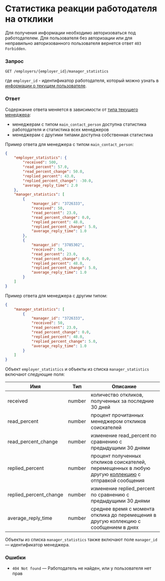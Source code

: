 # Статистика реакции работодателя на отклики

Для получения информации необходимо авторизоваться под работодателем.
Для пользователя без авторизации или для неправильно авторизованного пользователя вернется ответ `403 Forbidden`.

### Запрос

`GET /employers/{employer_id}/manager_statistics`

где `employer_id` - идентификатор работодателя, который можно узнать в
[информации о текущем пользователе](me.md#employer-info).

### Ответ

Содержание ответа меняется в зависимости от [типа текущего менеджера](employer_managers.md#dict):

* менеджерам с типом `main_contact_person` доступна статистика работодателя и статистика всех менеджеров
* менеджерам с другими типами доступна собственная статистика

Пример ответа для менеджера с типом `main_contact_person`:
```json
{
    "employer_statistics": {
        "received": 500,
        "read_percent": 57.0,
        "read_percent_change": 50.0,
        "replied_percent": 43.0,
        "replied_percent_change": -30.0,
        "average_reply_time": 2.0
    },
    "manager_statistics": [
        {
            "manager_id": "3726333",
            "received": 50,
            "read_percent": 23.0,
            "read_percent_change": 0.0,
            "replied_percent": 48.0,
            "replied_percent_change": 5.0,
            "average_reply_time": 1.0
        },
        {
            "manager_id": "3785302",
            "received": 50,
            "read_percent": 23.0,
            "read_percent_change": 0.0,
            "replied_percent": 48.0,
            "replied_percent_change": 5.0,
            "average_reply_time": 1.0
        }
    ] 
}
```

Пример ответа для менеджера с другим типом:
```json
{
    "manager_statistics": [
        {
            "manager_id": "3726333",
            "received": 50,
            "read_percent": 23.0,
            "read_percent_change": 0.0,
            "replied_percent": 48.0,
            "replied_percent_change": 5.0,
            "average_reply_time": 1.0
        }
    ]
}

```

Объект `employer_statistics` и объекты из списка `manager_statistics` включают следующие поля:

| Имя | Тип | Описание |
| --- | --- | -------- |
| received | number | количество откликов, полученных за последние 30 дней |
| read_percent | number | процент прочитанных менеджером откликов соискателей |
| read_percent_change | number | изменение read_percent по сравнению с предыдущими 30 днями |
| replied_percent | number | процент полученных откликов соискателей, перемещенных в любую другую [коллекцию](employer_negotiations.md#term-collection) с отправкой сообщения |
| replied_percent_change | number | изменение replied_percent по сравнению с предыдущими 30 днями |
| average_reply_time | number | среднее время с момента отклика до перемещения в другую коллекцию с сообщением в днях |

Объекты из списка `manager_statistics` также включают поле `manager_id` — идентификатор менеджера.

### Ошибки

* `404 Not found` — Работодатель не найден, или у пользователя нет прав
